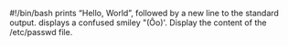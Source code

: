 #!/bin/bash
prints “Hello, World”, followed by a new line to the standard output.
displays a confused smiley "(Ôo)'.
Display the content of the /etc/passwd file.
